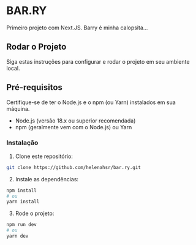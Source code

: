 # BAR.RY

Primeiro projeto com Next.JS. Barry é minha calopsita...

## Rodar o Projeto

Siga estas instruções para configurar e rodar o projeto em seu ambiente local.

## Pré-requisitos

Certifique-se de ter o Node.js e o npm (ou Yarn) instalados em sua máquina.

* Node.js (versão 18.x ou superior recomendada)
* npm (geralmente vem com o Node.js) ou Yarn

### Instalação
1. Clone este repositório:
```bash
git clone https://github.com/helenahsr/bar.ry.git
```

2. Instale as dependências:
```bash
npm install
# ou
yarn install
```

3. Rode o projeto:
```bash
npm run dev
# ou
yarn dev
```
